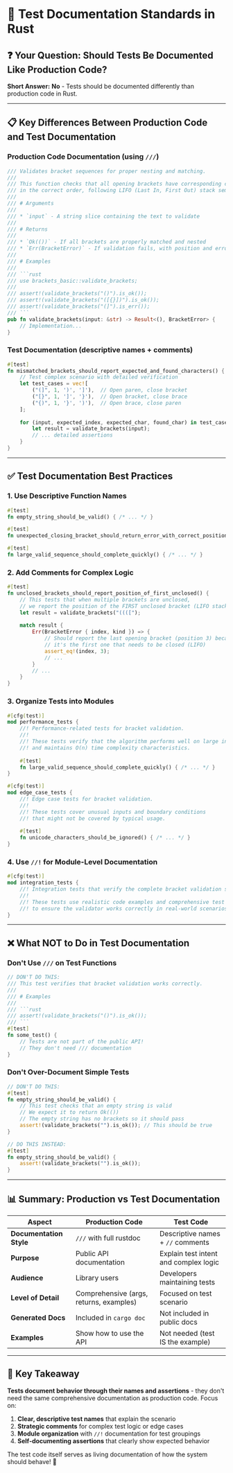 # 🧪 Test Documentation Standards in Rust

## ❓ Your Question: Should Tests Be Documented Like Production Code?

**Short Answer:** **No** - Tests should be documented differently than production code in Rust.

---

## 📋 Key Differences Between Production Code and Test Documentation

### Production Code Documentation (using `///`)
```rust
/// Validates bracket sequences for proper nesting and matching.
/// 
/// This function checks that all opening brackets have corresponding closing brackets
/// in the correct order, following LIFO (Last In, First Out) stack semantics.
/// 
/// # Arguments
/// 
/// * `input` - A string slice containing the text to validate
/// 
/// # Returns
/// 
/// * `Ok(())` - If all brackets are properly matched and nested
/// * `Err(BracketError)` - If validation fails, with position and error type
/// 
/// # Examples
/// 
/// ```rust
/// use brackets_basic::validate_brackets;
/// 
/// assert!(validate_brackets("()").is_ok());
/// assert!(validate_brackets("([{}])").is_ok());
/// assert!(validate_brackets("(]").is_err());
/// ```
pub fn validate_brackets(input: &str) -> Result<(), BracketError> {
    // Implementation...
}
```

### Test Documentation (descriptive names + comments)
```rust
#[test]
fn mismatched_brackets_should_report_expected_and_found_characters() {
    // Test complex scenario with detailed verification
    let test_cases = vec![
        ("(]", 1, ')', ']'),  // Open paren, close bracket
        ("[}", 1, ']', '}'),  // Open bracket, close brace  
        ("{)", 1, '}', ')'),  // Open brace, close paren
    ];
    
    for (input, expected_index, expected_char, found_char) in test_cases {
        let result = validate_brackets(input);
        // ... detailed assertions
    }
}
```

---

## ✅ Test Documentation Best Practices

### 1. **Use Descriptive Function Names**
```rust
#[test]
fn empty_string_should_be_valid() { /* ... */ }

#[test]
fn unexpected_closing_bracket_should_return_error_with_correct_position() { /* ... */ }

#[test]
fn large_valid_sequence_should_complete_quickly() { /* ... */ }
```

### 2. **Add Comments for Complex Logic**
```rust
#[test]
fn unclosed_brackets_should_report_position_of_first_unclosed() {
    // This tests that when multiple brackets are unclosed,
    // we report the position of the FIRST unclosed bracket (LIFO stack behavior)
    let result = validate_brackets("((([");
    
    match result {
        Err(BracketError { index, kind }) => {
            // Should report the last opening bracket (position 3) because
            // it's the first one that needs to be closed (LIFO)
            assert_eq!(index, 3);
            // ...
        }
        // ...
    }
}
```

### 3. **Organize Tests into Modules**
```rust
#[cfg(test)]
mod performance_tests {
    //! Performance-related tests for bracket validation.
    //! 
    //! These tests verify that the algorithm performs well on large inputs
    //! and maintains O(n) time complexity characteristics.
    
    #[test]
    fn large_valid_sequence_should_complete_quickly() { /* ... */ }
}

#[cfg(test)]
mod edge_case_tests {
    //! Edge case tests for bracket validation.
    //! 
    //! These tests cover unusual inputs and boundary conditions
    //! that might not be covered by typical usage.
    
    #[test]
    fn unicode_characters_should_be_ignored() { /* ... */ }
}
```

### 4. **Use `//!` for Module-Level Documentation**
```rust
#[cfg(test)]
mod integration_tests {
    //! Integration tests that verify the complete bracket validation system.
    //! 
    //! These tests use realistic code examples and comprehensive test data
    //! to ensure the validator works correctly in real-world scenarios.
}
```

---

## ❌ What NOT to Do in Test Documentation

### Don't Use `///` on Test Functions
```rust
// DON'T DO THIS:
/// This test verifies that bracket validation works correctly.
/// 
/// # Examples
/// 
/// ```rust
/// assert!(validate_brackets("()").is_ok());
/// ```
#[test]
fn some_test() {
    // Tests are not part of the public API!
    // They don't need /// documentation
}
```

### Don't Over-Document Simple Tests
```rust
// DON'T DO THIS:
#[test]
fn empty_string_should_be_valid() {
    // This test checks that an empty string is valid
    // We expect it to return Ok(())
    // The empty string has no brackets so it should pass
    assert!(validate_brackets("").is_ok()); // This should be true
}

// DO THIS INSTEAD:
#[test]
fn empty_string_should_be_valid() {
    assert!(validate_brackets("").is_ok());
}
```

---

## 📊 Summary: Production vs Test Documentation

| Aspect | Production Code | Test Code |
|--------|----------------|-----------|
| **Documentation Style** | `///` with full rustdoc | Descriptive names + `//` comments |
| **Purpose** | Public API documentation | Explain test intent and complex logic |
| **Audience** | Library users | Developers maintaining tests |
| **Level of Detail** | Comprehensive (args, returns, examples) | Focused on test scenario |
| **Generated Docs** | Included in `cargo doc` | Not included in public docs |
| **Examples** | Show how to use the API | Not needed (test IS the example) |

---

## 🎯 Key Takeaway

**Tests document behavior through their names and assertions** - they don't need the same comprehensive documentation as production code. Focus on:

1. **Clear, descriptive test names** that explain the scenario
2. **Strategic comments** for complex test logic or edge cases  
3. **Module organization** with `//!` documentation for test groupings
4. **Self-documenting assertions** that clearly show expected behavior

The test code itself serves as living documentation of how the system should behave! 🚀